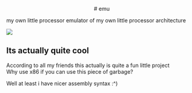 <p align="center">
# emu

my own little processor emulator of my own little processor architecture

[![](https://img.shields.io/codecov/c/gh/thekatze/emu>?style=flat-square&token=26SPB0CIP3)](https://codecov.io/gh/thekatze/emu)

</p>

## Its actually quite cool

According to all my friends this actually is quite a fun little project  
Why use x86 if you can use this piece of garbage?

Well at least i have nicer assembly syntax :^)
